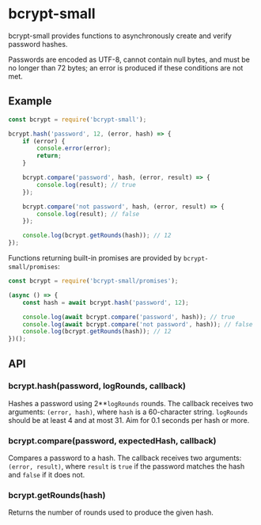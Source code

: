 # bcrypt-small

bcrypt-small provides functions to asynchronously create and verify password
hashes.

Passwords are encoded as UTF-8, cannot contain null bytes, and must be
no longer than 72 bytes; an error is produced if these conditions are not met.


## Example

```javascript
const bcrypt = require('bcrypt-small');

bcrypt.hash('password', 12, (error, hash) => {
	if (error) {
		console.error(error);
		return;
	}

	bcrypt.compare('password', hash, (error, result) => {
		console.log(result); // true
	});

	bcrypt.compare('not password', hash, (error, result) => {
		console.log(result); // false
	});

	console.log(bcrypt.getRounds(hash)); // 12
});
```

Functions returning built-in promises are provided by `bcrypt-small/promises`:

```javascript
const bcrypt = require('bcrypt-small/promises');

(async () => {
	const hash = await bcrypt.hash('password', 12);

	console.log(await bcrypt.compare('password', hash)); // true
	console.log(await bcrypt.compare('not password', hash)); // false
	console.log(bcrypt.getRounds(hash)); // 12
})();
```


## API

### bcrypt.hash(password, logRounds, callback)

Hashes a password using 2\*\*`logRounds` rounds. The callback receives two
arguments: `(error, hash)`, where `hash` is a 60-character string. `logRounds`
should be at least 4 and at most 31. Aim for 0.1 seconds per hash or more.

### bcrypt.compare(password, expectedHash, callback)

Compares a password to a hash. The callback receives two arguments:
`(error, result)`, where `result` is `true` if the password matches the hash and
`false` if it does not.

### bcrypt.getRounds(hash)

Returns the number of rounds used to produce the given hash.
